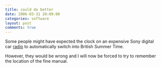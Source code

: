 ```yaml
---
title: could do better
date: 2006-03-31 20:09:00
categories: software
layout: post
comments: true
---
```

Some people might have expected the clock on an expensive Sony digital
car
[radio](http://www.nbrightside.com/blog/2005/11/12/sony-car-radiocddab/)
to automatically switch into British Summer Time.

However, they would be wrong and I will now be forced to try to remember
the location of the fine manual.
